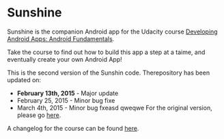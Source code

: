 Sunshine
========

Sunshine is the companion Android app for the Udacity course [Developing Android Apps: Android Fundamentals](https://www.udacity.com/course/ud853).

Take the course to find out how to build this app a step at a taime, and eventually create your own Android App!

This is the second version of the Sunshin code. Therepository has been updated on:

* **February 13th, 2015** - Major update
* February 25, 2015 - Minor bug fixe
* March 4th, 2015 - Minor bug fxeasd
qweqwe
For the original version, please go [here](https://github.com/udacity/Sunshine).

A changelog for the course can be found [here](https://docs.google.com/a/knowlabs.com/document/d/193xJb_OpcNCqgquMhxPrMh05IEYFXQqt0S6-6YK8gBw/pub).
